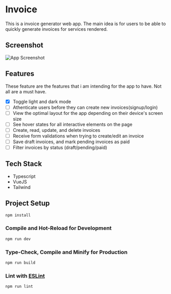 # Invoice

This is a invoice generator web app. The main idea is for users to be able to quickly generate invoices for services rendered.

## Screenshot

![App Screenshot](https://res.cloudinary.com/dz209s6jk/image/upload/f_auto,q_auto,w_700/Challenges/qjvxdujiq2594nunbhar.jpg)

## Features

These feature are the features that i am intending for the app to have. Not all are a must have.

- [x] Toggle light and dark mode
- [ ] Athenticate users before they can create new invoices(signup/login)
- [ ] View the optimal layout for the app depending on their device's screen size
- [ ] See hover states for all interactive elements on the page
- [ ] Create, read, update, and delete invoices
- [ ] Receive form validations when trying to create/edit an invoice
- [ ] Save draft invoices, and mark pending invoices as paid
- [ ] Filter invoices by status (draft/pending/paid)

## Tech Stack

- Typescript
- VueJS
- Tailwind

## Project Setup

```sh
npm install
```

### Compile and Hot-Reload for Development

```sh
npm run dev
```

### Type-Check, Compile and Minify for Production

```sh
npm run build
```

### Lint with [ESLint](https://eslint.org/)

```sh
npm run lint
```
